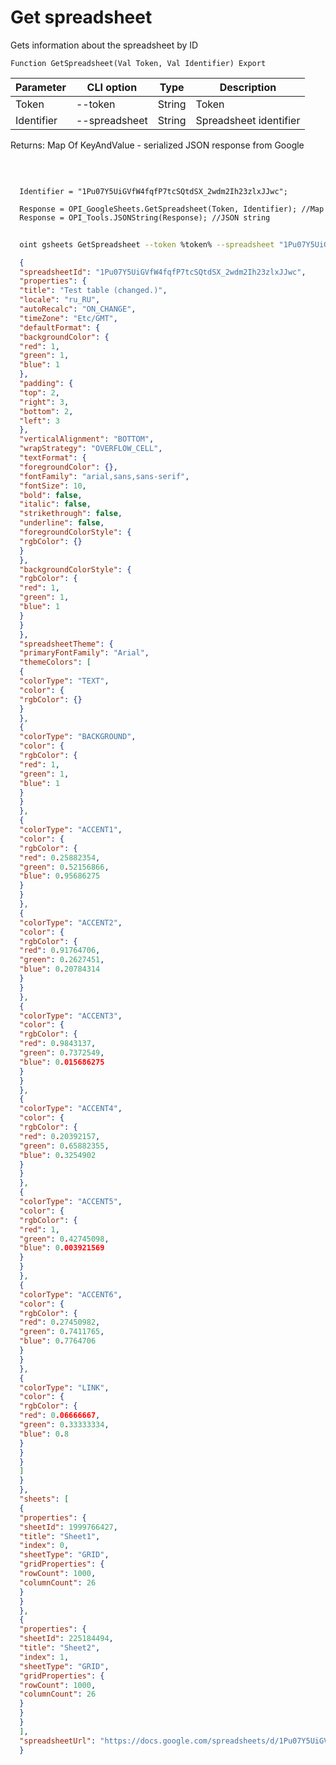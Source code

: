 ﻿---
sidebar_position: 2
---

# Get spreadsheet
 Gets information about the spreadsheet by ID



`Function GetSpreadsheet(Val Token, Val Identifier) Export`

  | Parameter | CLI option | Type | Description |
  |-|-|-|-|
  | Token | --token | String | Token |
  | Identifier | --spreadsheet | String | Spreadsheet identifier |

  
  Returns:  Map Of KeyAndValue - serialized JSON response from Google

<br/>




```bsl title="Code example"
  
  Identifier = "1Pu07Y5UiGVfW4fqfP7tcSQtdSX_2wdm2Ih23zlxJJwc";
  
  Response = OPI_GoogleSheets.GetSpreadsheet(Token, Identifier); //Map
  Response = OPI_Tools.JSONString(Response); //JSON string
```



```sh title="CLI command example"
    
  oint gsheets GetSpreadsheet --token %token% --spreadsheet "1Pu07Y5UiGVfW4fqfP7tcSQtdSX_2wdm2Ih23zlxJJwc"

```

```json title="Result"
  {
  "spreadsheetId": "1Pu07Y5UiGVfW4fqfP7tcSQtdSX_2wdm2Ih23zlxJJwc",
  "properties": {
  "title": "Test table (changed.)",
  "locale": "ru_RU",
  "autoRecalc": "ON_CHANGE",
  "timeZone": "Etc/GMT",
  "defaultFormat": {
  "backgroundColor": {
  "red": 1,
  "green": 1,
  "blue": 1
  },
  "padding": {
  "top": 2,
  "right": 3,
  "bottom": 2,
  "left": 3
  },
  "verticalAlignment": "BOTTOM",
  "wrapStrategy": "OVERFLOW_CELL",
  "textFormat": {
  "foregroundColor": {},
  "fontFamily": "arial,sans,sans-serif",
  "fontSize": 10,
  "bold": false,
  "italic": false,
  "strikethrough": false,
  "underline": false,
  "foregroundColorStyle": {
  "rgbColor": {}
  }
  },
  "backgroundColorStyle": {
  "rgbColor": {
  "red": 1,
  "green": 1,
  "blue": 1
  }
  }
  },
  "spreadsheetTheme": {
  "primaryFontFamily": "Arial",
  "themeColors": [
  {
  "colorType": "TEXT",
  "color": {
  "rgbColor": {}
  }
  },
  {
  "colorType": "BACKGROUND",
  "color": {
  "rgbColor": {
  "red": 1,
  "green": 1,
  "blue": 1
  }
  }
  },
  {
  "colorType": "ACCENT1",
  "color": {
  "rgbColor": {
  "red": 0.25882354,
  "green": 0.52156866,
  "blue": 0.95686275
  }
  }
  },
  {
  "colorType": "ACCENT2",
  "color": {
  "rgbColor": {
  "red": 0.91764706,
  "green": 0.2627451,
  "blue": 0.20784314
  }
  }
  },
  {
  "colorType": "ACCENT3",
  "color": {
  "rgbColor": {
  "red": 0.9843137,
  "green": 0.7372549,
  "blue": 0.015686275
  }
  }
  },
  {
  "colorType": "ACCENT4",
  "color": {
  "rgbColor": {
  "red": 0.20392157,
  "green": 0.65882355,
  "blue": 0.3254902
  }
  }
  },
  {
  "colorType": "ACCENT5",
  "color": {
  "rgbColor": {
  "red": 1,
  "green": 0.42745098,
  "blue": 0.003921569
  }
  }
  },
  {
  "colorType": "ACCENT6",
  "color": {
  "rgbColor": {
  "red": 0.27450982,
  "green": 0.7411765,
  "blue": 0.7764706
  }
  }
  },
  {
  "colorType": "LINK",
  "color": {
  "rgbColor": {
  "red": 0.06666667,
  "green": 0.33333334,
  "blue": 0.8
  }
  }
  }
  ]
  }
  },
  "sheets": [
  {
  "properties": {
  "sheetId": 1999766427,
  "title": "Sheet1",
  "index": 0,
  "sheetType": "GRID",
  "gridProperties": {
  "rowCount": 1000,
  "columnCount": 26
  }
  }
  },
  {
  "properties": {
  "sheetId": 225184494,
  "title": "Sheet2",
  "index": 1,
  "sheetType": "GRID",
  "gridProperties": {
  "rowCount": 1000,
  "columnCount": 26
  }
  }
  }
  ],
  "spreadsheetUrl": "https://docs.google.com/spreadsheets/d/1Pu07Y5UiGVfW4fqfP7tcSQtdSX_2wdm2Ih23zlxJJwc/edit"
  }

```
